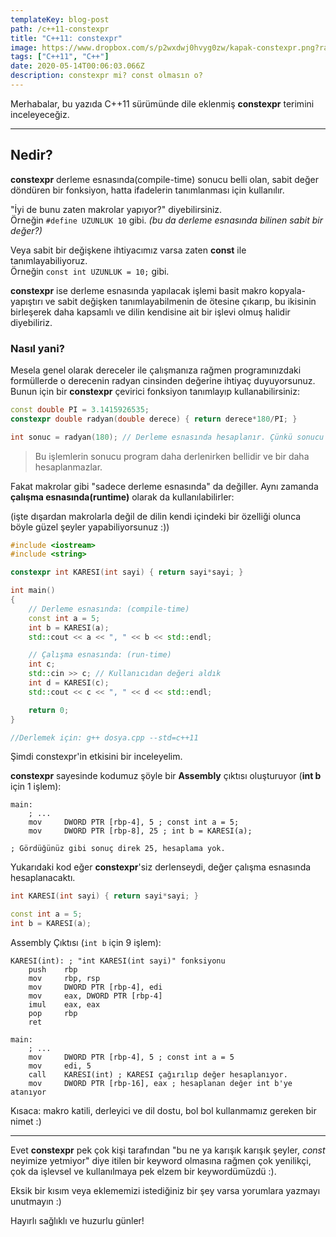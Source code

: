 ```yaml
---
templateKey: blog-post
path: /c++11-constexpr
title: "C++11: constexpr"
image: https://www.dropbox.com/s/p2wxdwj0hvyg0zw/kapak-constexpr.png?raw=1
tags: ["C++11", "C++"]
date: 2020-05-14T00:06:03.066Z
description: constexpr mi? const olmasın o?
---
```

Merhabalar, bu yazıda C++11 sürümünde dile eklenmiş **constexpr** terimini inceleyeceğiz.

---
## Nedir?
**constexpr** derleme esnasında(compile-time) sonucu belli olan, sabit değer döndüren bir fonksiyon, hatta ifadelerin tanımlanması için kullanılır.

"İyi de bunu zaten makrolar yapıyor?" diyebilirsiniz.
<br>
Örneğin `#define UZUNLUK 10` gibi. *(bu da derleme esnasında bilinen sabit bir değer?)*

Veya sabit bir değişkene ihtiyacımız varsa zaten **const** ile tanımlayabiliyoruz. 
<br>
Örneğin `const int UZUNLUK = 10;` gibi.

**constexpr** ise derleme esnasında yapılacak işlemi basit makro kopyala-yapıştırı ve sabit değişken tanımlayabilmenin de ötesine çıkarıp, bu ikisinin birleşerek daha kapsamlı ve dilin kendisine ait bir işlevi olmuş halidir diyebiliriz.

### Nasıl yani?

Mesela genel olarak dereceler ile çalışmanıza rağmen programınızdaki formüllerde o derecenin radyan cinsinden değerine ihtiyaç duyuyorsunuz. Bunun için bir **constexpr** çevirici fonksiyon tanımlayıp kullanabilirsiniz:

```cpp
const double PI = 3.1415926535;
constexpr double radyan(double derece) { return derece*180/PI; }

int sonuc = radyan(180); // Derleme esnasında hesaplanır. Çünkü sonucu belli ve sabit.
```
> Bu işlemlerin sonucu program daha derlenirken bellidir ve bir daha hesaplanmazlar.


Fakat makrolar gibi "sadece derleme esnasında" da değiller. Aynı zamanda **çalışma esnasında(runtime)** olarak da kullanılabilirler:

(işte dışardan makrolarla değil de dilin kendi içindeki bir özelliği olunca böyle güzel şeyler yapabiliyorsunuz :))
```cpp
#include <iostream>
#include <string>

constexpr int KARESI(int sayi) { return sayi*sayi; }

int main()
{
    // Derleme esnasında: (compile-time)
    const int a = 5;
    int b = KARESI(a);
    std::cout << a << ", " << b << std::endl;

    // Çalışma esnasında: (run-time)
    int c;
    std::cin >> c; // Kullanıcıdan değeri aldık
    int d = KARESI(c);
    std::cout << c << ", " << d << std::endl;

    return 0;
}

//Derlemek için: g++ dosya.cpp --std=c++11
```
Şimdi constexpr'in etkisini bir inceleyelim.

**constexpr** sayesinde kodumuz şöyle bir **Assembly** çıktısı oluşturuyor (**int b** için 1 işlem):

```asm6502
main:
    ; ...
    mov     DWORD PTR [rbp-4], 5 ; const int a = 5;
    mov     DWORD PTR [rbp-8], 25 ; int b = KARESI(a);

; Gördüğünüz gibi sonuç direk 25, hesaplama yok.
```
Yukarıdaki kod eğer **constexpr**'siz derlenseydi, değer çalışma esnasında hesaplanacaktı.
```cpp
int KARESI(int sayi) { return sayi*sayi; }

const int a = 5;
int b = KARESI(a);
```
Assembly Çıktısı (`int b` için 9 işlem):
```asm6502
KARESI(int): ; "int KARESI(int sayi)" fonksiyonu
    push    rbp
    mov     rbp, rsp
    mov     DWORD PTR [rbp-4], edi
    mov     eax, DWORD PTR [rbp-4]
    imul    eax, eax
    pop     rbp
    ret

main:
    ; ...
    mov     DWORD PTR [rbp-4], 5 ; const int a = 5
    mov     edi, 5
    call    KARESI(int) ; KARESI çağırılıp değer hesaplanıyor.
    mov     DWORD PTR [rbp-16], eax ; hesaplanan değer int b'ye atanıyor
```

Kısaca: makro katili, derleyici ve dil dostu, bol bol kullanmamız gereken bir nimet :)

---

Evet **constexpr** pek çok kişi tarafından "bu ne ya karışık karışık şeyler, *const* neyimize yetmiyor" diye itilen bir keyword olmasına rağmen çok yenilikçi, çok da işlevsel ve kullanılmaya pek elzem bir keywordümüzdü :).

Eksik bir kısım veya eklememizi istediğiniz bir şey varsa yorumlara yazmayı unutmayın :)

Hayırlı sağlıklı ve huzurlu günler!